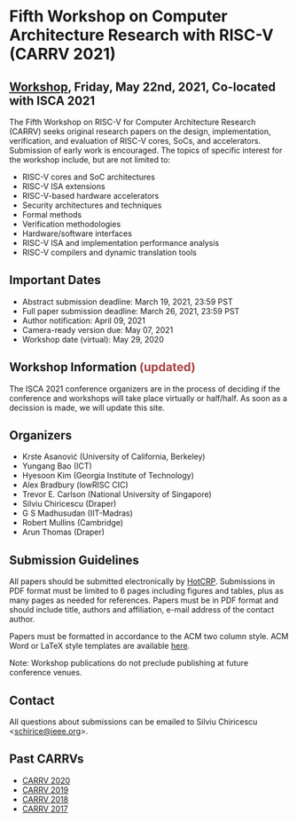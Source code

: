 # Fifth Workshop on Computer Architecture Research with RISC-V (CARRV 2021)

## [Workshop](https://iscaconf.org/isca2021/), Friday, May 22nd, 2021, Co-located with ISCA 2021

The Fifth Workshop on RISC-V for Computer Architecture Research (CARRV) seeks original
research papers on the design, implementation, verification, and evaluation of RISC-V cores,
SoCs, and accelerators. Submission of early work is encouraged. The topics of specific
interest for the workshop include, but are not limited to:

* RISC-V cores and SoC architectures
* RISC-V ISA extensions
* RISC-V-based hardware accelerators
* Security architectures and techniques
* Formal methods
* Verification methodologies
* Hardware/software interfaces
* RISC-V ISA and implementation performance analysis
* RISC-V compilers and dynamic translation tools


## Important Dates

* Abstract submission deadline: March 19, 2021, 23:59 PST
* Full paper submission deadline: March 26, 2021, 23:59 PST
* Author notification: April 09, 2021
* Camera-ready version due: May 07, 2021
* Workshop date (virtual): May 29, 2020

## Workshop Information <span style="color:#a94442">(updated)</span>

The ISCA 2021 conference organizers are in the process of deciding if the conference and
workshops will take place virtually or half/half. As soon as a decission is made, we will
update this site.

## Organizers

* Krste Asanović (University of California, Berkeley)
* Yungang Bao (ICT)
* Hyesoon Kim (Georgia Institute of Technology)
* Alex Bradbury (lowRISC CIC)
* Trevor E. Carlson (National University of Singapore)
* Silviu Chiricescu (Draper)
* G S Madhusudan (IIT-Madras)
* Robert Mullins (Cambridge)
* Arun Thomas (Draper)

## Submission Guidelines

All papers should be submitted electronically by
[HotCRP](https://carrv2021.hotcrp.com). Submissions
in PDF format must be limited to 6 pages including figures and tables,
plus as many pages as needed for references. Papers must be in PDF
format and should include title, authors and affiliation, e-mail
address of the contact author.

Papers must be formatted in accordance to the ACM two column
style. ACM Word or LaTeX style templates are available
[here](http://www.acm.org/publications/proceedings-template).

Note: Workshop publications do not preclude publishing at future
conference venues.

## Contact

All questions about submissions can be emailed to Silviu Chiricescu
<<schirice@ieee.org>>.

## Past CARRVs

* [CARRV 2020](https://carrv.github.io/2020/)
* [CARRV 2019](https://carrv.github.io/2019/)
* [CARRV 2018](https://carrv.github.io/2018/)
* [CARRV 2017](https://carrv.github.io/2017/)
